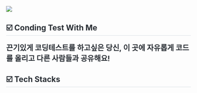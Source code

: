 <div>
    <img src="https://capsule-render.vercel.app/api?type=wave&color=auto&height=180&text=Coding%20Test%20With%20Me&animation=fadeIn&fontColor=000000&fontSize=60" />
</div>
<div> 
    <h2 style="border-bottom: 1px solid #d8dee4; color: #282d33;"> ☑️ Conding Test With Me </h2>  
    <div style="font-weight: 700; font-size: 20px; color: #282d33;"> 끈기있게 코딩테스트를 하고싶은 당신, 이 곳에 자유롭게 코드를 올리고 다른 사람들과 공유해요! </div> 
</div>
<div>
    <h2 style="border-bottom: 1px solid #d8dee4; color: #282d33;"> ☑️ Tech Stacks </h2> <br> 
    <div style="margin: 0 auto;"> </div>
</div>
